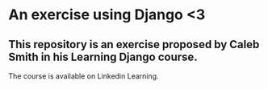 # An exercise using Django <3

## This repository is an exercise proposed by Caleb Smith in his Learning Django course.

The course is available on Linkedin Learning.